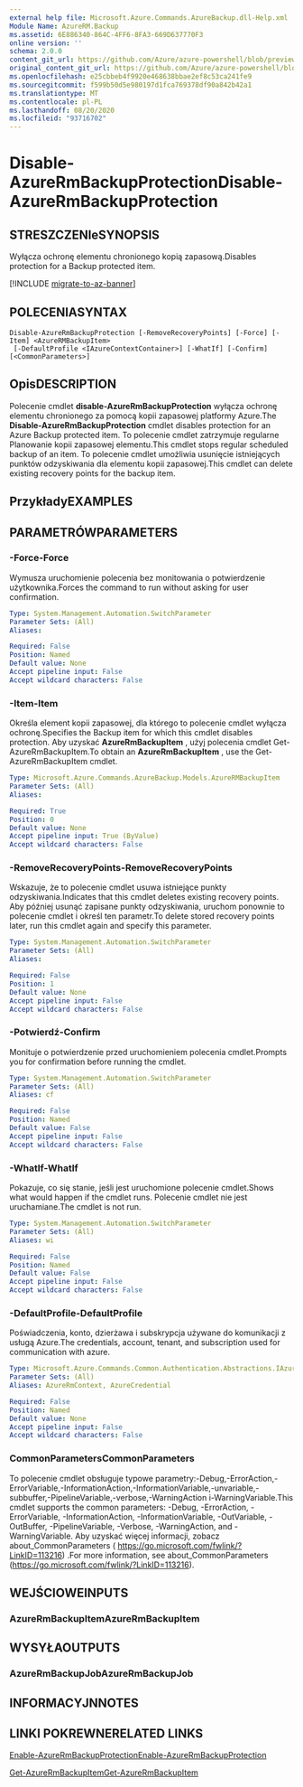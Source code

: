 ```yaml
---
external help file: Microsoft.Azure.Commands.AzureBackup.dll-Help.xml
Module Name: AzureRM.Backup
ms.assetid: 6E886340-864C-4FF6-8FA3-669D637770F3
online version: ''
schema: 2.0.0
content_git_url: https://github.com/Azure/azure-powershell/blob/preview/src/ResourceManager/AzureBackup/Commands.AzureBackup/help/Disable-AzureRmBackupProtection.md
original_content_git_url: https://github.com/Azure/azure-powershell/blob/preview/src/ResourceManager/AzureBackup/Commands.AzureBackup/help/Disable-AzureRmBackupProtection.md
ms.openlocfilehash: e25cbbeb4f9920e468638bbae2ef8c53ca241fe9
ms.sourcegitcommit: f599b50d5e980197d1fca769378df90a842b42a1
ms.translationtype: MT
ms.contentlocale: pl-PL
ms.lasthandoff: 08/20/2020
ms.locfileid: "93716702"
---
```

# <span data-ttu-id="fd7f6-101">Disable-AzureRmBackupProtection</span><span class="sxs-lookup"><span data-stu-id="fd7f6-101">Disable-AzureRmBackupProtection</span></span>

## <span data-ttu-id="fd7f6-102">STRESZCZENIe</span><span class="sxs-lookup"><span data-stu-id="fd7f6-102">SYNOPSIS</span></span>
<span data-ttu-id="fd7f6-103">Wyłącza ochronę elementu chronionego kopią zapasową.</span><span class="sxs-lookup"><span data-stu-id="fd7f6-103">Disables protection for a Backup protected item.</span></span>

[!INCLUDE [migrate-to-az-banner](../../includes/migrate-to-az-banner.md)]

## <span data-ttu-id="fd7f6-104">POLECENIA</span><span class="sxs-lookup"><span data-stu-id="fd7f6-104">SYNTAX</span></span>

```
Disable-AzureRmBackupProtection [-RemoveRecoveryPoints] [-Force] [-Item] <AzureRMBackupItem>
 [-DefaultProfile <IAzureContextContainer>] [-WhatIf] [-Confirm] [<CommonParameters>]
```

## <span data-ttu-id="fd7f6-105">Opis</span><span class="sxs-lookup"><span data-stu-id="fd7f6-105">DESCRIPTION</span></span>
<span data-ttu-id="fd7f6-106">Polecenie cmdlet **disable-AzureRmBackupProtection** wyłącza ochronę elementu chronionego za pomocą kopii zapasowej platformy Azure.</span><span class="sxs-lookup"><span data-stu-id="fd7f6-106">The **Disable-AzureRmBackupProtection** cmdlet disables protection for an Azure Backup protected item.</span></span>
<span data-ttu-id="fd7f6-107">To polecenie cmdlet zatrzymuje regularne Planowanie kopii zapasowej elementu.</span><span class="sxs-lookup"><span data-stu-id="fd7f6-107">This cmdlet stops regular scheduled backup of an item.</span></span>
<span data-ttu-id="fd7f6-108">To polecenie cmdlet umożliwia usunięcie istniejących punktów odzyskiwania dla elementu kopii zapasowej.</span><span class="sxs-lookup"><span data-stu-id="fd7f6-108">This cmdlet can delete existing recovery points for the backup item.</span></span>

## <span data-ttu-id="fd7f6-109">Przykłady</span><span class="sxs-lookup"><span data-stu-id="fd7f6-109">EXAMPLES</span></span>

## <span data-ttu-id="fd7f6-110">PARAMETRÓW</span><span class="sxs-lookup"><span data-stu-id="fd7f6-110">PARAMETERS</span></span>

### <span data-ttu-id="fd7f6-111">-Force</span><span class="sxs-lookup"><span data-stu-id="fd7f6-111">-Force</span></span>
<span data-ttu-id="fd7f6-112">Wymusza uruchomienie polecenia bez monitowania o potwierdzenie użytkownika.</span><span class="sxs-lookup"><span data-stu-id="fd7f6-112">Forces the command to run without asking for user confirmation.</span></span>

```yaml
Type: System.Management.Automation.SwitchParameter
Parameter Sets: (All)
Aliases: 

Required: False
Position: Named
Default value: None
Accept pipeline input: False
Accept wildcard characters: False
```

### <span data-ttu-id="fd7f6-113">-Item</span><span class="sxs-lookup"><span data-stu-id="fd7f6-113">-Item</span></span>
<span data-ttu-id="fd7f6-114">Określa element kopii zapasowej, dla którego to polecenie cmdlet wyłącza ochronę.</span><span class="sxs-lookup"><span data-stu-id="fd7f6-114">Specifies the Backup item for which this cmdlet disables protection.</span></span>
<span data-ttu-id="fd7f6-115">Aby uzyskać **AzureRmBackupItem** , użyj polecenia cmdlet Get-AzureRmBackupItem.</span><span class="sxs-lookup"><span data-stu-id="fd7f6-115">To obtain an **AzureRmBackupItem** , use the Get-AzureRmBackupItem cmdlet.</span></span>

```yaml
Type: Microsoft.Azure.Commands.AzureBackup.Models.AzureRMBackupItem
Parameter Sets: (All)
Aliases: 

Required: True
Position: 0
Default value: None
Accept pipeline input: True (ByValue)
Accept wildcard characters: False
```

### <span data-ttu-id="fd7f6-116">-RemoveRecoveryPoints</span><span class="sxs-lookup"><span data-stu-id="fd7f6-116">-RemoveRecoveryPoints</span></span>
<span data-ttu-id="fd7f6-117">Wskazuje, że to polecenie cmdlet usuwa istniejące punkty odzyskiwania.</span><span class="sxs-lookup"><span data-stu-id="fd7f6-117">Indicates that this cmdlet deletes existing recovery points.</span></span>
<span data-ttu-id="fd7f6-118">Aby później usunąć zapisane punkty odzyskiwania, uruchom ponownie to polecenie cmdlet i określ ten parametr.</span><span class="sxs-lookup"><span data-stu-id="fd7f6-118">To delete stored recovery points later, run this cmdlet again and specify this parameter.</span></span>

```yaml
Type: System.Management.Automation.SwitchParameter
Parameter Sets: (All)
Aliases: 

Required: False
Position: 1
Default value: None
Accept pipeline input: False
Accept wildcard characters: False
```

### <span data-ttu-id="fd7f6-119">-Potwierdź</span><span class="sxs-lookup"><span data-stu-id="fd7f6-119">-Confirm</span></span>
<span data-ttu-id="fd7f6-120">Monituje o potwierdzenie przed uruchomieniem polecenia cmdlet.</span><span class="sxs-lookup"><span data-stu-id="fd7f6-120">Prompts you for confirmation before running the cmdlet.</span></span>

```yaml
Type: System.Management.Automation.SwitchParameter
Parameter Sets: (All)
Aliases: cf

Required: False
Position: Named
Default value: False
Accept pipeline input: False
Accept wildcard characters: False
```

### <span data-ttu-id="fd7f6-121">-WhatIf</span><span class="sxs-lookup"><span data-stu-id="fd7f6-121">-WhatIf</span></span>
<span data-ttu-id="fd7f6-122">Pokazuje, co się stanie, jeśli jest uruchomione polecenie cmdlet.</span><span class="sxs-lookup"><span data-stu-id="fd7f6-122">Shows what would happen if the cmdlet runs.</span></span>
<span data-ttu-id="fd7f6-123">Polecenie cmdlet nie jest uruchamiane.</span><span class="sxs-lookup"><span data-stu-id="fd7f6-123">The cmdlet is not run.</span></span>

```yaml
Type: System.Management.Automation.SwitchParameter
Parameter Sets: (All)
Aliases: wi

Required: False
Position: Named
Default value: False
Accept pipeline input: False
Accept wildcard characters: False
```

### <span data-ttu-id="fd7f6-124">-DefaultProfile</span><span class="sxs-lookup"><span data-stu-id="fd7f6-124">-DefaultProfile</span></span>
<span data-ttu-id="fd7f6-125">Poświadczenia, konto, dzierżawa i subskrypcja używane do komunikacji z usługą Azure.</span><span class="sxs-lookup"><span data-stu-id="fd7f6-125">The credentials, account, tenant, and subscription used for communication with azure.</span></span>

```yaml
Type: Microsoft.Azure.Commands.Common.Authentication.Abstractions.IAzureContextContainer
Parameter Sets: (All)
Aliases: AzureRmContext, AzureCredential

Required: False
Position: Named
Default value: None
Accept pipeline input: False
Accept wildcard characters: False
```

### <span data-ttu-id="fd7f6-126">CommonParameters</span><span class="sxs-lookup"><span data-stu-id="fd7f6-126">CommonParameters</span></span>
<span data-ttu-id="fd7f6-127">To polecenie cmdlet obsługuje typowe parametry:-Debug,-ErrorAction,-ErrorVariable,-InformationAction,-InformationVariable,-unvariable,-subbuffer,-PipelineVariable,-verbose,-WarningAction i-WarningVariable.</span><span class="sxs-lookup"><span data-stu-id="fd7f6-127">This cmdlet supports the common parameters: -Debug, -ErrorAction, -ErrorVariable, -InformationAction, -InformationVariable, -OutVariable, -OutBuffer, -PipelineVariable, -Verbose, -WarningAction, and -WarningVariable.</span></span> <span data-ttu-id="fd7f6-128">Aby uzyskać więcej informacji, zobacz about_CommonParameters ( https://go.microsoft.com/fwlink/?LinkID=113216) .</span><span class="sxs-lookup"><span data-stu-id="fd7f6-128">For more information, see about_CommonParameters (https://go.microsoft.com/fwlink/?LinkID=113216).</span></span>

## <span data-ttu-id="fd7f6-129">WEJŚCIOWE</span><span class="sxs-lookup"><span data-stu-id="fd7f6-129">INPUTS</span></span>

### <span data-ttu-id="fd7f6-130">AzureRmBackupItem</span><span class="sxs-lookup"><span data-stu-id="fd7f6-130">AzureRmBackupItem</span></span>

## <span data-ttu-id="fd7f6-131">WYSYŁA</span><span class="sxs-lookup"><span data-stu-id="fd7f6-131">OUTPUTS</span></span>

### <span data-ttu-id="fd7f6-132">AzureRmBackupJob</span><span class="sxs-lookup"><span data-stu-id="fd7f6-132">AzureRmBackupJob</span></span>

## <span data-ttu-id="fd7f6-133">INFORMACYJN</span><span class="sxs-lookup"><span data-stu-id="fd7f6-133">NOTES</span></span>

## <span data-ttu-id="fd7f6-134">LINKI POKREWNE</span><span class="sxs-lookup"><span data-stu-id="fd7f6-134">RELATED LINKS</span></span>

[<span data-ttu-id="fd7f6-135">Enable-AzureRmBackupProtection</span><span class="sxs-lookup"><span data-stu-id="fd7f6-135">Enable-AzureRmBackupProtection</span></span>](./Enable-AzureRmBackupProtection.md)

[<span data-ttu-id="fd7f6-136">Get-AzureRmBackupItem</span><span class="sxs-lookup"><span data-stu-id="fd7f6-136">Get-AzureRmBackupItem</span></span>](./Get-AzureRmBackupItem.md)


